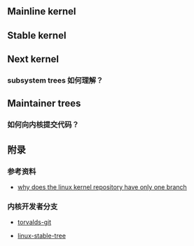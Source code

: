 



## Mainline kernel

## Stable kernel

## Next kernel

### subsystem trees 如何理解？

## Maintainer trees

### 如何向内核提交代码？



## 附录

### 参考资料

* [why does the linux kernel repository have only one branch](https://stackoverflow.com/questions/30268332/why-does-the-linux-kernel-repository-have-only-one-branch)

### 内核开发者分支

* [torvalds-git](https://git.kernel.org/pub/scm/linux/kernel/git/torvalds/linux.git/)

* [linux-stable-tree](https://git.kernel.org/pub/scm/linux/kernel/git/stable/linux.git/)


